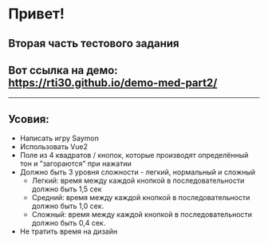# Привет!
## Вторая часть тестового задания
## Вот ссылка на демо: https://rti30.github.io/demo-med-part2/

***
## Усовия:
- Написать игру Saymon
- Использовать Vue2
- Поле из 4 квадратов / кнопок, которые производят определённый тон и "загораются" при нажатии
- Должно быть 3 уровня сложности - легкий, нормальный и сложный
  - Легкий: время между каждой кнопкой в последовательности должно быть 1,5 сек
  - Средний: время между каждой кнопкой в последовательности должно быть 1,0 сек.
  - Сложный: время между каждой кнопкой в последовательности должно быть 0,4 сек.
- Не тратить время на дизайн